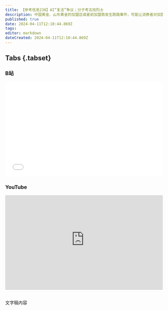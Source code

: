 ```yaml
---
title: 【参考信息236】AI“复活”争议；分子考古找烈士
description: 中国黄金、山东黄金的加盟店或者前加盟商发生跑路事件，可能让消费者对加盟店产生不信任感，也让黄金托管成为话题。黄金积存限银行业存款类金融机构开办，由央行监管。黄金托管可理解为擦边球，不过黄金珠宝店并不在央行监管范围内。AI的冲击似乎正在超越“生死”，AI“复活”成为焦点话题。这个清明，山西吕梁晋绥解放区烈士陵园，70年来第一次有人来为崔海治烈士扫墓，之所以是第一次，是因为去年才确定他的身份。
published: true
date: 2024-04-11T12:10:44.869Z
tags: 
editor: markdown
dateCreated: 2024-04-11T12:10:44.869Z
---
```


## Tabs {.tabset}
### B站
<div style="position: relative; padding: 30% 45%;">
<iframe style="position: absolute; width: 100%; height: 100%; left: 0; top: 0;" src="//player.bilibili.com/player.html?&bvid=BV1rx4y1h7Mt&page=1&as_wide=1&high_quality=1&danmaku=1&autoplay=0" scrolling="no" border="0" frameborder="no" framespacing="0" allowfullscreen="true"></iframe>
</div>

### YouTube
<div style="position: relative; padding: 30% 45%;">
<iframe style="position: absolute; top: 0; left: 0; width: 100%; height: 100%;" src="https://www.youtube-nocookie.com/embed/YouTubeVID" title="YouTube video player" frameborder="0" allow="accelerometer; autoplay; clipboard-write; encrypted-media; gyroscope; picture-in-picture" allowfullscreen></iframe>
</div>

## 

文字稿内容
